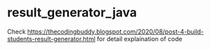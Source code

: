 # result_generator_java
Check https://thecodingbuddy.blogspot.com/2020/08/post-4-build-students-result-generator.html for detail explaination of code
